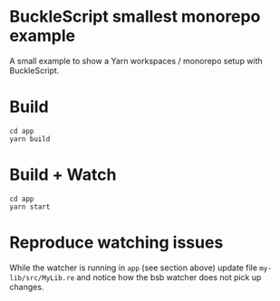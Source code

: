 # BuckleScript smallest monorepo example

A small example to show a Yarn workspaces / monorepo setup with BuckleScript.

# Build
```
cd app
yarn build
```

# Build + Watch

```
cd app
yarn start
```

# Reproduce watching issues

While the watcher is running in `app` (see section above) update file `my-lib/src/MyLib.re` and notice how the bsb watcher does not pick up changes.